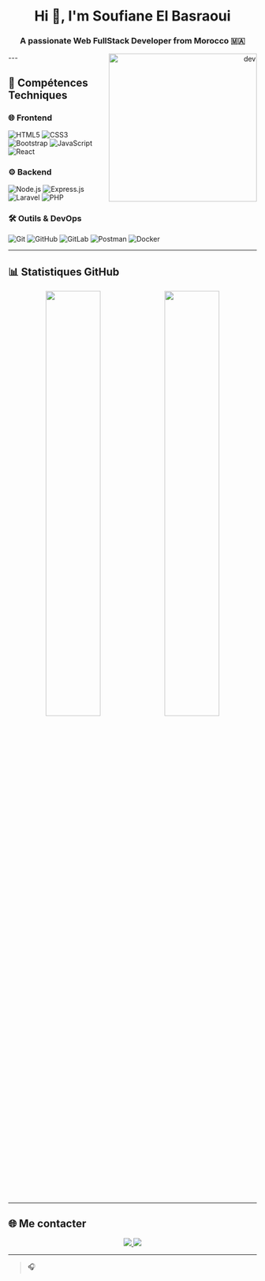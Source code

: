 <h1 align="center">Hi 👋, I'm Soufiane El Basraoui</h1>
<h3 align="center">A passionate Web FullStack Developer from Morocco 🇲🇦</h3>

<p align="right">
  <img src="https://github.com/SP-XD/SP-XD/blob/main/images/dev-working_rounded.gif?raw=true" alt="dev" width="300" align="right"/>
</p>
---

## 🚀 Compétences Techniques

### 🌐 Frontend
![HTML5](https://img.shields.io/badge/HTML5-E34F26?style=for-the-badge&logo=html5&logoColor=white)
![CSS3](https://img.shields.io/badge/CSS3-1572B6?style=for-the-badge&logo=css3&logoColor=white)
![Bootstrap](https://img.shields.io/badge/Bootstrap-563D7C?style=for-the-badge&logo=bootstrap&logoColor=white)
![JavaScript](https://img.shields.io/badge/JavaScript-F7DF1E?style=for-the-badge&logo=javascript&logoColor=black)
![React](https://img.shields.io/badge/React-20232A?style=for-the-badge&logo=react&logoColor=61DAFB)

### ⚙️ Backend
![Node.js](https://img.shields.io/badge/Node.js-339933?style=for-the-badge&logo=node.js&logoColor=white)
![Express.js](https://img.shields.io/badge/Express.js-000000?style=for-the-badge&logo=express&logoColor=white)
![Laravel](https://img.shields.io/badge/Laravel-F55247?style=for-the-badge&logo=laravel&logoColor=white)
![PHP](https://img.shields.io/badge/PHP-777BB4?style=for-the-badge&logo=php&logoColor=white)

### 🛠️ Outils & DevOps
![Git](https://img.shields.io/badge/Git-F05032?style=for-the-badge&logo=git&logoColor=white)
![GitHub](https://img.shields.io/badge/GitHub-181717?style=for-the-badge&logo=github&logoColor=white)
![GitLab](https://img.shields.io/badge/GitLab-FC6D26?style=for-the-badge&logo=gitlab&logoColor=white)
![Postman](https://img.shields.io/badge/Postman-FF6C37?style=for-the-badge&logo=postman&logoColor=white)
![Docker](https://img.shields.io/badge/Docker-2496ED?style=for-the-badge&logo=docker&logoColor=white)

---

## 📊 Statistiques GitHub

<div align="center">
  <img src="https://github-readme-stats.vercel.app/api?username=soufiane1967&show_icons=true&theme=radical" width="47%" />
  <img src="https://github-readme-stats.vercel.app/api/top-langs/?username=soufiane1967&layout=compact&theme=radical" width="47%" />
</div>

---

## 🌐 Me contacter

<p align="center">
  <a href="https://www.linkedin.com/in/votre-lien-linkedin">
    <img src="https://img.shields.io/badge/LinkedIn-0A66C2?style=for-the-badge&logo=linkedin&logoColor=white" />
  </a>
  <a href="https://soufiane1967.github.io">
    <img src="https://img.shields.io/badge/Portfolio-000000?style=for-the-badge&logo=github&logoColor=white" />
  </a>
</p>

---

> 🎧
